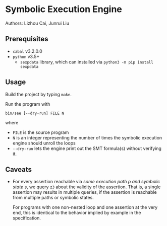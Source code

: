 Symbolic Execution Engine
====  
Authors: Lizhou Cai, Junrui Liu  


## Prerequisites
* `cabal` v3.2.0.0
* `python` v3.5+
  * `sexpdata` library, which can installed via `python3 -m pip install sexpdata`


## Usage

Build the project by typing `make`.

Run the program with

    bin/see [--dry-run] FILE N

where
- `FILE` is the source program
- `N` is an integer representing the number of times the symbolic execution engine should unroll the loops
- `--dry-run` lets the engine print out the SMT formula(s) without verifying it.


## Caveats

- For every assertion reachable via *some execution path p and symbolic state s*, we query `z3` about the validity of the assertion. That is, a single assertion may results in multiple queries, if the assertion is reachable from multiple paths or symbolic states.

  For programs with one non-nested loop and one assertion at the very end, this is identical to the behavior implied by example in the specification.
